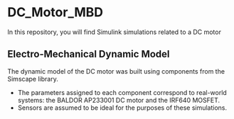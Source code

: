 # DC_Motor_MBD
In this repository, you will find Simulink simulations related to a DC motor

## Electro-Mechanical Dynamic Model
The dynamic model of the DC motor was built using components from the Simscape library. 
- The parameters assigned to each component correspond to real-world systems: the BALDOR AP233001 DC motor and the IRF640 MOSFET.
- Sensors are assumed to be ideal for the purposes of these simulations.
